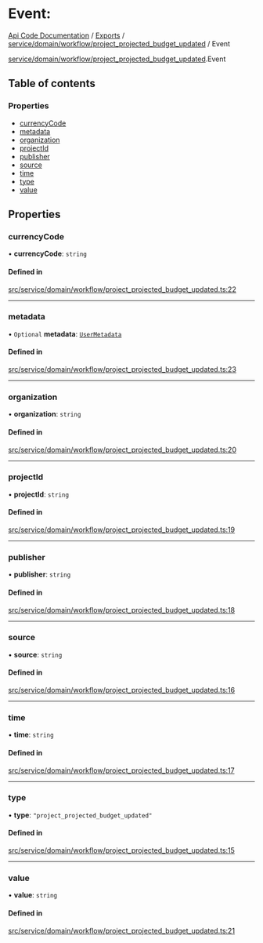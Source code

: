 # Event: 
 
[Api Code Documentation](../README.md) / [Exports](../modules.md) / [service/domain/workflow/project\_projected\_budget\_updated](../modules/service_domain_workflow_project_projected_budget_updated.md) / Event

[service/domain/workflow/project\_projected\_budget\_updated](../modules/service_domain_workflow_project_projected_budget_updated.md).Event

## Table of contents

### Properties

- [currencyCode](service_domain_workflow_project_projected_budget_updated.Event.md#currencycode)
- [metadata](service_domain_workflow_project_projected_budget_updated.Event.md#metadata)
- [organization](service_domain_workflow_project_projected_budget_updated.Event.md#organization)
- [projectId](service_domain_workflow_project_projected_budget_updated.Event.md#projectid)
- [publisher](service_domain_workflow_project_projected_budget_updated.Event.md#publisher)
- [source](service_domain_workflow_project_projected_budget_updated.Event.md#source)
- [time](service_domain_workflow_project_projected_budget_updated.Event.md#time)
- [type](service_domain_workflow_project_projected_budget_updated.Event.md#type)
- [value](service_domain_workflow_project_projected_budget_updated.Event.md#value)

## Properties

### currencyCode

• **currencyCode**: `string`

#### Defined in

[src/service/domain/workflow/project_projected_budget_updated.ts:22](https://github.com/openkfw/TruBudget/blob/90402cb/api/src/service/domain/workflow/project_projected_budget_updated.ts#L22)

___

### metadata

• `Optional` **metadata**: [`UserMetadata`](../modules/service_domain_metadata.md#usermetadata)

#### Defined in

[src/service/domain/workflow/project_projected_budget_updated.ts:23](https://github.com/openkfw/TruBudget/blob/90402cb/api/src/service/domain/workflow/project_projected_budget_updated.ts#L23)

___

### organization

• **organization**: `string`

#### Defined in

[src/service/domain/workflow/project_projected_budget_updated.ts:20](https://github.com/openkfw/TruBudget/blob/90402cb/api/src/service/domain/workflow/project_projected_budget_updated.ts#L20)

___

### projectId

• **projectId**: `string`

#### Defined in

[src/service/domain/workflow/project_projected_budget_updated.ts:19](https://github.com/openkfw/TruBudget/blob/90402cb/api/src/service/domain/workflow/project_projected_budget_updated.ts#L19)

___

### publisher

• **publisher**: `string`

#### Defined in

[src/service/domain/workflow/project_projected_budget_updated.ts:18](https://github.com/openkfw/TruBudget/blob/90402cb/api/src/service/domain/workflow/project_projected_budget_updated.ts#L18)

___

### source

• **source**: `string`

#### Defined in

[src/service/domain/workflow/project_projected_budget_updated.ts:16](https://github.com/openkfw/TruBudget/blob/90402cb/api/src/service/domain/workflow/project_projected_budget_updated.ts#L16)

___

### time

• **time**: `string`

#### Defined in

[src/service/domain/workflow/project_projected_budget_updated.ts:17](https://github.com/openkfw/TruBudget/blob/90402cb/api/src/service/domain/workflow/project_projected_budget_updated.ts#L17)

___

### type

• **type**: ``"project_projected_budget_updated"``

#### Defined in

[src/service/domain/workflow/project_projected_budget_updated.ts:15](https://github.com/openkfw/TruBudget/blob/90402cb/api/src/service/domain/workflow/project_projected_budget_updated.ts#L15)

___

### value

• **value**: `string`

#### Defined in

[src/service/domain/workflow/project_projected_budget_updated.ts:21](https://github.com/openkfw/TruBudget/blob/90402cb/api/src/service/domain/workflow/project_projected_budget_updated.ts#L21)
